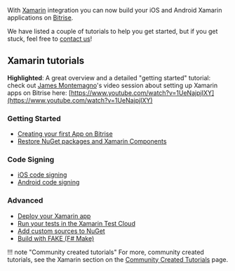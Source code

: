 With [Xamarin](https://xamarin.com) integration you can now build your
iOS and Android Xamarin applications on [Bitrise](https://www.bitrise.io).

We have listed a couple of tutorials to help you get started, but if you get stuck,
feel free to [contact us](https://www.bitrise.io/contact)!

## Xamarin tutorials

__Highlighted__:
A great overview and a detailed "getting started" tutorial: check out [James Montemagno](https://twitter.com/JamesMontemagno)'s
video session about setting up Xamarin apps on Bitrise here: [https://www.youtube.com/watch?v=1UeNajpjIXY](https://www.youtube.com/watch?v=1UeNajpjIXY)


### Getting Started

* [Creating your first App on Bitrise](/getting-started/create-your-first-app-on-bitrise)
* [Restore NuGet packages and Xamarin Components](/xamarin/restore-nuget-packages-and-xamarin-components)


### Code Signing

* [iOS code signing](/ios/code-signing)
* [Android code signing](/android/code-signing)


### Advanced

* [Deploy your Xamarin app](/xamarin/deploy-your-xamarin-app)
* [Run your tests in the Xamarin Test Cloud](/xamarin/run-your-tests-in-the-xamarin-test-cloud)
* [Add custom sources to NuGet](/xamarin/add-custom-sources-to-nuget)
* [Build with FAKE (F# Make)](/tutorials/build-with-fake)

!!! note "Community created tutorials"
    For more, community created tutorials, see the Xamarin section on the
    [Community Created Tutorials](/tutorials/community-created) page.
